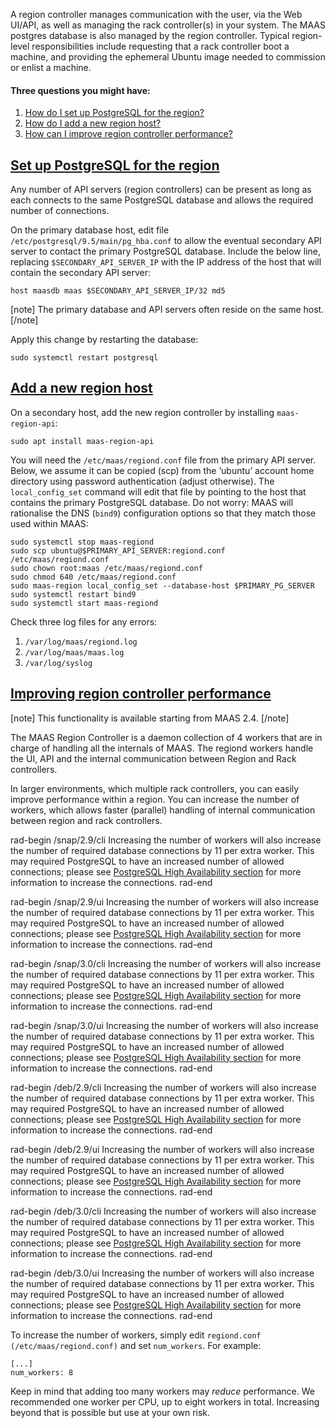 
A region controller manages communication with the user, via the Web UI/API, as well as managing the rack controller(s) in your system.  The MAAS postgres database is also managed by the region controller.  Typical region-level responsibilities include requesting that a rack controller boot a machine, and providing the ephemeral Ubuntu image needed to commission or enlist a machine.  

#### Three questions you might have:

1. [How do I set up PostgreSQL for the region?](#heading--postgresql-setup)
2. [How do I add a new region host?](#heading--adding-a-new-region-host)
3. [How can I improve region controller performance?](#heading--increasing-regiond-daemon-workers)

<a href="#heading--postgresql-setup"><h2 id="heading--postgresql-setup">Set up PostgreSQL for the region</h2></a>

Any number of API servers (region controllers) can be present as long as each connects to the same PostgreSQL database and allows the required number of connections.

On the primary database host, edit file <code>/etc/postgresql/9.5/main/pg_hba.conf</code> to allow the eventual secondary API server to contact the primary PostgreSQL database. Include the below line, replacing
<code>$SECONDARY_API_SERVER_IP</code> with the IP address of the host that will contain the secondary API server:

    host maasdb maas $SECONDARY_API_SERVER_IP/32 md5

[note]
The primary database and API servers often reside on the same host.
[/note]

Apply this change by restarting the database:

    sudo systemctl restart postgresql

<a href="#heading--adding-a-new-region-host"><h2 id="heading--adding-a-new-region-host">Add a new region host</h2></a>

On a secondary host, add the new region controller by installing <code>maas-region-api</code>:

    sudo apt install maas-region-api

You will need the <code>/etc/maas/regiond.conf</code> file from the primary API server. Below, we assume it can be copied (scp) from the ‘ubuntu’ account home directory using password authentication (adjust otherwise). The <code>local_config_set</code> command will edit that file by pointing to the host that contains the primary PostgreSQL database. Do not worry: MAAS will rationalise the DNS (<code>bind9</code>) configuration options so that they match those used within MAAS:

    sudo systemctl stop maas-regiond
    sudo scp ubuntu@$PRIMARY_API_SERVER:regiond.conf /etc/maas/regiond.conf
    sudo chown root:maas /etc/maas/regiond.conf
    sudo chmod 640 /etc/maas/regiond.conf
    sudo maas-region local_config_set --database-host $PRIMARY_PG_SERVER
    sudo systemctl restart bind9
    sudo systemctl start maas-regiond

Check three log files for any errors:

1. <code>/var/log/maas/regiond.log</code></li>
2. <code>/var/log/maas/maas.log</code></li>
3. <code>/var/log/syslog</code></li>

<a href="#heading--increasing-regiond-daemon-workers"><h2 id="heading--increasing-regiond-daemon-workers">Improving region controller performance</h2></a>

[note]
This functionality is available starting from MAAS 2.4.
[/note]

The MAAS Region Controller is a daemon collection of 4 workers that are in charge of handling all the internals of MAAS. The regiond workers handle the UI, API and the internal communication between Region and Rack controllers.

In larger environments, which multiple rack controllers, you can easily improve performance within a region.  You can increase the number of workers, which allows faster (parallel) handling of internal communication between region and rack controllers.

rad-begin /snap/2.9/cli
Increasing the number of workers will also increase the number of required database connections by 11 per extra worker. This may required PostgreSQL to have an increased number of allowed connections; please see <a href="/t/high-availability/2686#heading--region-controller-ha">PostgreSQL High Availability section</a> for more information to increase the connections.
rad-end

rad-begin /snap/2.9/ui
Increasing the number of workers will also increase the number of required database connections by 11 per extra worker. This may required PostgreSQL to have an increased number of allowed connections; please see <a href="/t/high-availability/2687#heading--region-controller-ha">PostgreSQL High Availability section</a> for more information to increase the connections.
rad-end

rad-begin /snap/3.0/cli
Increasing the number of workers will also increase the number of required database connections by 11 per extra worker. This may required PostgreSQL to have an increased number of allowed connections; please see <a href="/t/high-availability/3945#heading--region-controller-ha">PostgreSQL High Availability section</a> for more information to increase the connections.
rad-end

rad-begin /snap/3.0/ui
Increasing the number of workers will also increase the number of required database connections by 11 per extra worker. This may required PostgreSQL to have an increased number of allowed connections; please see <a href="/t/high-availability/3946#heading--region-controller-ha">PostgreSQL High Availability section</a> for more information to increase the connections.
rad-end

rad-begin /deb/2.9/cli
Increasing the number of workers will also increase the number of required database connections by 11 per extra worker. This may required PostgreSQL to have an increased number of allowed connections; please see <a href="/t/high-availability/2692#heading--region-controller-ha">PostgreSQL High Availability section</a> for more information to increase the connections.
rad-end

rad-begin /deb/2.9/ui
Increasing the number of workers will also increase the number of required database connections by 11 per extra worker. This may required PostgreSQL to have an increased number of allowed connections; please see <a href="/t/high-availability/2693#heading--region-controller-ha">PostgreSQL High Availability section</a> for more information to increase the connections.
rad-end

rad-begin /deb/3.0/cli
Increasing the number of workers will also increase the number of required database connections by 11 per extra worker. This may required PostgreSQL to have an increased number of allowed connections; please see <a href="/t/high-availability/3947#heading--region-controller-ha">PostgreSQL High Availability section</a> for more information to increase the connections.
rad-end

rad-begin /deb/3.0/ui
Increasing the number of workers will also increase the number of required database connections by 11 per extra worker. This may required PostgreSQL to have an increased number of allowed connections; please see <a href="/t/high-availability/3948#heading--region-controller-ha">PostgreSQL High Availability section</a> for more information to increase the connections.
rad-end

To increase the number of workers, simply edit <code>regiond.conf (/etc/maas/regiond.conf)</code> and set <code>num_workers</code>. For example:

    [...]
    num_workers: 8

Keep in mind that adding too many workers may <em>reduce</em> performance. We recommended one worker per CPU, up to eight workers in total. Increasing beyond that is possible but use at your own risk.
